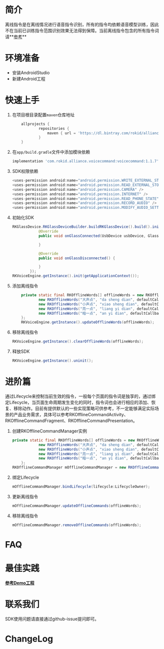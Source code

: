 

#  简介

  离线指令是在离线情况进行语音指令识别，所有的指令均依赖语音模型训练，因此不在当前已训练指令范围识别效果无法得到保障。当前离线指令包含的所有指令词请**[参考](https://docs.qq.com/sheet/DRGtvcW1qc01HTEdJ?tab=BB08J2)**

# 环境准备

* 安装AndroidStudio
* 新建Android工程

#  快速上手

1. 在项目根目录配置`maven`仓库地址

   ```groovy
       allprojects {
               repositories {
                   maven { url = 'https://dl.bintray.com/rokid/alliance/' }
               }
       }
   ```

2. 在`app/build.gradle`文件中添加模块依赖

   ```groovy
   implementation 'com.rokid.alliance.voicecommand:voicecommand:1.1.7'
   ```

3. SDK权限依赖

   ```groovy
   <uses-permission android:name="android.permission.WRITE_EXTERNAL_STORAGE" />
   <uses-permission android:name="android.permission.READ_EXTERNAL_STORAGE" />
   <uses-permission android:name="android.permission.CAMERA" />
   <uses-permission android:name="android.permission.INTERNET" />
   <uses-permission android:name="android.permission.READ_PHONE_STATE" />
   <uses-permission android:name="android.permission.RECORD_AUDIO" />
   <uses-permission android:name="android.permission.MODIFY_AUDIO_SETTINGS" />
   ```

4. 初始化SDK

   ```java
   RKGlassDevice.RKGlassDeviceBuilder.buildRKGlassDevice().build().initUsbDevice(this, findViewById(R.id.camera_view), new OnGlassConnectListener() {
               @Override
               public void onGlassConnected(UsbDevice usbDevice, GlassInfo glassInfo) {
   
               }
   
               @Override
               public void onGlassDisconnected() {
   
               }
           });
   RKVoiceEngine.getInstance().init(getApplicationContext());
   ```

   

5. 添加离线指令

   ```java
       private static final RKOfflineWords[] offlineWords = new RKOfflineWords[]{
               new RKOfflineWords("大声点", "da sheng dian", defaultCallback),
               new RKOfflineWords("小声点", "xiao sheng dian", defaultCallback),
               new RKOfflineWords("亮一点", "liang yi dian", defaultCallback),
               new RKOfflineWords("暗一点", "an yi dian", defaultCallback),
       };
       RKVoiceEngine.getInstance().updateOfflineWords(offlineWords);
   ```

   

6. 移除离线指令

   ```java
   RKVoiceEngine.getInstance().clearOfflineWords(offlineWords);
   ```

   

7. 释放SDK

   ```java
   RKVoiceEngine.getInstance().uninit();
   ```

   

# 进阶篇

通过Lifecycle来控制当前生效的指令，一般每个页面的指令词是独享的，通过绑定Lifecycle，当页面生命周期发生变化的同时，指令词也会进行相应的添加、恢复、移除动作。目前有提供默认的一些实现策略可供参考，不一定能够满足实际场景的产品业务需求，具体可以参考RKOfflineCommandActivity、RKOfflineCommandFragment、RKOfflineCommandPresentation。

1. 创建RKOfflineCommandManager实例

   ```java
   private static final RKOfflineWords[] offlineWords = new RKOfflineWords[]{
               new RKOfflineWords("大声点", "da sheng dian", defaultCallback),
               new RKOfflineWords("小声点", "xiao sheng dian", defaultCallback),
               new RKOfflineWords("亮一点", "liang yi dian", defaultCallback),
               new RKOfflineWords("暗一点", "an yi dian", defaultCallback),
       };
   RKOfflineCommandManager mOfflineCommandManager = new RKOfflineCommandManager(offlineWords);
   ```

   

2. 绑定Lifecycle

   ```java
   mOfflineCommandManager.bindLifecycle(lifecycle:LifecycleOwner);
   ```

3. 更新离线指令

   ```java
   mOfflineCommandManager.updateOfflineCommands(offlineWords);
   ```

4. 移除离线指令

   ```java
   mOfflineCommandManager.removeOfflineCommands(offlineWords);
   ```

   

# FAQ



# 最佳实践

**[参考Demo工程](https://github.com/RokidGlass/RokidGlassMobileDemo)**

# 联系我们

SDK使用问题请直接通过github-issue提问即可。

# ChangeLog



